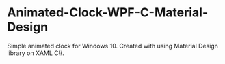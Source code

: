 # Animated-Clock-WPF-C-Material-Design
Simple animated clock for Windows 10.
Created with using Material Design library on XAML C#.
